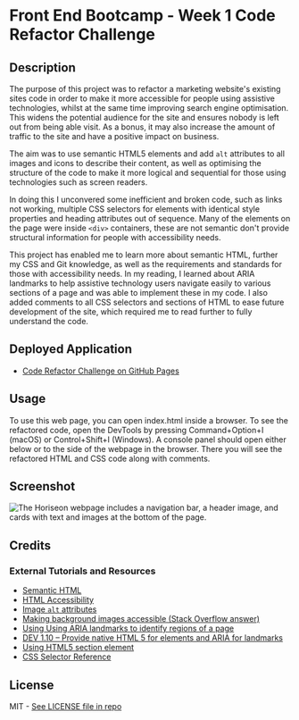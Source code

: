 # Front End Bootcamp - Week 1 Code Refactor Challenge

## Description

The purpose of this project was to refactor a marketing website's existing sites code in order to make it more accessible for people using assistive technologies, whilst at the same time improving search engine optimisation. This widens the potential audience for the site and ensures nobody is left out from being able visit. As a bonus, it may also increase the amount of traffic to the site and have a positive impact on business.

The aim was to use semantic HTML5 elements and add `alt` attributes to all images and icons to describe their content, as well as optimising the structure of the code to make it more logical and sequential for those using technologies such as screen readers. 

In doing this I unconvered some inefficient and broken code, such as links not working, multiple CSS selectors for elements with identical style properties and heading attributes out of sequence. Many of the elements on the page were inside `<div>` containers, these are not semantic don't provide structural information for people with accessibility needs.

This project has enabled me to learn more about semantic HTML, further my CSS and Git knowledge, as well as the requirements and standards for those with accessibility needs. In my reading, I learned about ARIA landmarks to help assistive technology users navigate easily to various sections of a page and was able to implement these in my code. I also added comments to all CSS selectors and sections of HTML to ease future development of the site, which required me to read further to fully understand the code.

## Deployed Application

* [Code Refactor Challenge on GitHub Pages](https://partialarts.github.io/week1-refactor-challenge/)

## Usage

To use this web page, you can open index.html inside a browser. To see the refactored code, open the DevTools by pressing Command+Option+I (macOS) or Control+Shift+I (Windows). A console panel should open either below or to the side of the webpage in the browser. There you will see the refactored HTML and CSS code along with comments.

## Screenshot

![The Horiseon webpage includes a navigation bar, a header image, and cards with text and images at the bottom of the page.](assets/images/screenshot.png)

## Credits
### External Tutorials and Resources
* [Semantic HTML](https://www.w3schools.com/html/html5_semantic_elements.asp)
* [HTML Accessibility](https://www.w3schools.com/html/html_accessibility.asp)
* [Image `alt` attributes](https://www.w3schools.com/tags/att_img_alt.asp)
* [Making background images accessible (Stack Overflow answer)](https://stackoverflow.com/questions/48913759/how-to-add-alt-text-to-background-images-making-background-images-accessible/#48913760)
* [Using Using ARIA landmarks to identify regions of a page](https://www.w3.org/WAI/WCAG21/Techniques/aria/ARIA11)
* [DEV 1.10 – Provide native HTML 5 for elements and ARIA for landmarks](https://universaldesign.ie/technology-ict/web-accessibility-techniques1/developer-s-introduction-and-index/dev-1-provide-an-accessible-page-structure-and-layout/dev-1-10-%E2%80%93-provide-native-html-5-for-elements-and-aria-for-landmarks/)
* [Using HTML5 section element](https://www.w3.org/WAI/GL/wiki/Using_HTML5_section_element)
* [CSS Selector Reference](https://www.w3schools.com/cssref/css_selectors.php)


## License

MIT - [See LICENSE file in repo](https://github.com/partialarts/week1-refactor-challenge/blob/main/LICENSE)
